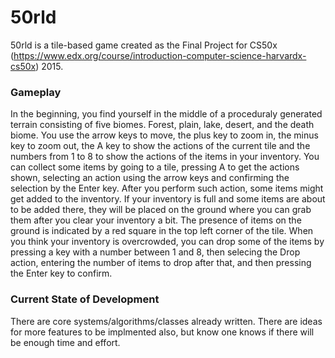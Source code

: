 # 50rld
50rld is a tile-based game created as the Final Project for CS50x (https://www.edx.org/course/introduction-computer-science-harvardx-cs50x) 2015.

### Gameplay
In the beginning, you find yourself in the middle of a proceduraly generated terrain consisting of five biomes. Forest, plain, lake, desert, and the death biome. You use the arrow keys to move, the plus key to zoom in, the minus key to zoom out, the A key to show the actions of the current tile and the numbers from 1 to 8 to show the actions of the items in your inventory. You can collect some items by going to a tile, pressing A to get the actions shown, selecting an action using the arrow keys and confirming the selection by the Enter key. After you perform such action, some items might get added to the inventory. If your inventory is full and some items are about to be added there, they will be placed on the ground where you can grab them after you clear your inventory a bit. The presence of items on the ground is indicated by a red square in the top left corner of the tile. When you think your inventory is overcrowded, you can drop some of the items by pressing a key with a number between 1 and 8, then selecing the Drop action, entering the number of items to drop after that, and then pressing the Enter key to confirm.

### Current State of Development
There are core systems/algorithms/classes already written. There are ideas for more features to be implmented also, but know one knows if there will be enough time and effort.
